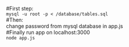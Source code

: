 #First step:  
```mysql -u root -p < /database/tables.sql```   
#Then:  
change password from mysql database in app.js   
#Finally run app on localhost:3000   
```node app.js```   
